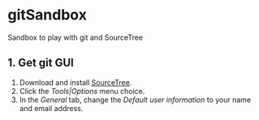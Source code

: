 # gitSandbox
Sandbox to play with git and SourceTree

## 1. Get git GUI

1. Download and install [SourceTree](http://www.sourcetreeapp.com/).
2. Click the *Tools|Options* menu choice.
3. In the *General* tab, change the *Default user information* to your name and email address.


